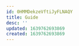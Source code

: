 ```yaml
---
id: 0HMMDekzeVftiJyFLNAQY
title: Guide
desc: ''
updated: 1639762693869
created: 1639762693869
---
```


